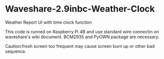 # Waveshare-2.9inbc-Weather-Clock
Weather Report UI with time clock function

This code is runned on Raspberry Pi 4B and use standard wire connectin on waveshare's wiki document.
BCM2935 and PyOWN package are necessary.

Caution:fresh screen too frequent may cause screen burn up or other bad sequence.

